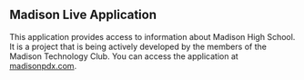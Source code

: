 Madison Live Application
------------------------

This application provides access to information about Madison High School. It is a project that is being
actively developed by the members of the Madison Technology Club. You can access the application at
[madisonpdx.com](madisonpdx.com).